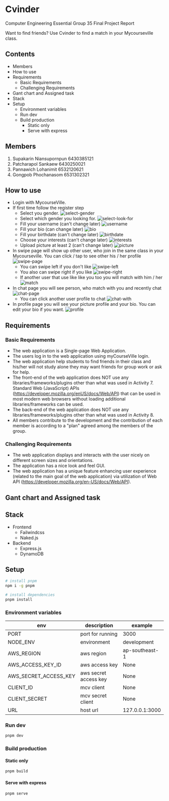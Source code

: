 # Cvinder

Computer Engineering Essential Group 35 Final Project Report

Want to find friends? Use Cvinder to find a match in your Mycourseville class.

## Contents

- Members
- How to use
- Requirements
  - Basic Requirements
  - Challenging Requirements
- Gant chart and Assigned task
- Stack
- Setup
  - Environment variables
  - Run dev
  - Build production
    - Static only
    - Serve with express

## Members

1. Supakarin Niansupornpun 6430385121
2. Patcharapol Sankaew 6430250021
3. Pannawich Lohanimit 6532120621
4. Gongpob Phochanasom 6531302321

## How to use

- Login with MycourseVille.
- If first time follow the register step
    - Select you gender.
    ![select-gender](./assets/select-gender.png)
    - Select which gender you looking for.
    ![select-look-for](./assets/select-looking-for.png)
    - Fill your username (can't change later)
    ![username](./assets/username.png)
    - Fill your bio (can change later)
    ![bio](./assets/bio.png)
    - Fill your birthdate (can't change later)
    ![birthdate](./assets/birthdate.png)
    - Choose your interests (can't change later)
    ![interests](./assets/interests.png)
    - Upload picture at least 2 (can't change later)
    ![picture](./assets/picture.png)
- In swipe page will show up other user, who join in the same class in your Mycourseville. You can click / tap to see other his / her profile
![swipe-page](./assets/swipe-page.png)
    - You can swipe left if you don't like
    ![swipe-left](./assets/swipe-left.png)
    - You also can swipe right if you like
    ![swipe-right](./assets/swipe-right.png)
    - If another user that use like like you too you will match with him / her
    ![match](./assets/match.png)
- In chat page you will see person, who match with you and recently chat
![chat-page](./assets/chat-page.png)
    - You can click another user profile to chat
    ![chat-with](./assets/chat-with.png)
- In profile page you will see your picture profile and your bio. You can edit your bio if you want.
![profile](./assets/profile.png)




## Requirements

### Basic Requirements

- The web application is a Single-page Web Application.
- The users log in to the web application using myCourseVille login.
- The web application help students to find friends in their class and his/her will not study alone they may want friends for group work or ask for help.
- The front-end of the web application does NOT use any libraries/frameworks/plugins other than what was used in Activity 7. Standard Web (JavaScript) APIs (https://developer.mozilla.org/enUS/docs/Web/API) that can be used in most modern web browsers without loading additional libraries/frameworks can be used.
- The back-end of the web application does NOT use any libraries/frameworks/plugins other than what was used in Activity 8.
- All members contribute to the development and the contribution of each member is according to a "plan" agreed among the members of the group. 

### Challenging Requirements

- The web application displays and interacts with the user nicely on different screen sizes and orientations.
- The application has a nice look and feel GUI.
- The web application has a unique feature enhancing user experience (related to the main goal of the web application) via utilization of Web API (https://developer.mozilla.org/en-US/docs/Web/API).

## Gant chart and Assigned task

## Stack

- Frontend
  - Failwindcss
  - Naked.js
- Backend
  - Express.js
  - DynamoDB

## Setup

```bash
# install pnpm
npm i -g pnpm

# install dependencies
pnpm install
```

### Environment variables

| env | description | example |
|---|---|---|
|PORT| port for running| 3000 |
|NODE_ENV| environment | development |
|AWS_REGION| aws region |ap-southeast-1|
|AWS_ACCESS_KEY_ID| aws access key| None |
|AWS_SECRET_ACCESS_KEY| aws secret access key | None |
|CLIENT_ID| mcv client | None|
|CLIENT_SECRET| mcv secret client |None |
|URL| host url |127.0.0.1:3000|


### Run dev

```bash
pnpm dev
```

### Build production

#### Static only

```bash
pnpm build
```

#### Serve with express

```bash
pnpm serve
```
